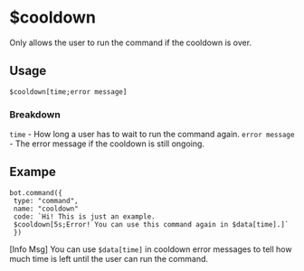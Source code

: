# $cooldown
Only allows the user to run the command if the cooldown is over.

## Usage
```$cooldown[time;error message]```


### Breakdown
`time` - How long a user has to wait to run the command again.
`error message` - The error message if the cooldown is still ongoing.


## Exampe
```
bot.command({
 type: "command",
 name: "cooldown"
 code: `Hi! This is just an example.
 $cooldown[5s;Error! You can use this command again in $data[time].]`
 })
 ```
[Info Msg] You can use `$data[time]` in cooldown error messages to tell how much time is left until the user can run the command.
